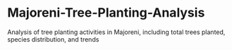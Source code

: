 # Majoreni-Tree-Planting-Analysis
Analysis of tree planting activities in Majoreni, including total trees planted, species distribution, and trends
